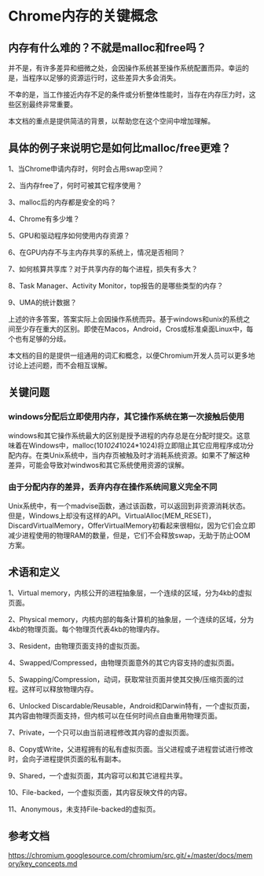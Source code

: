 # Chrome内存的关键概念

## 内存有什么难的？不就是malloc和free吗？

并不是，有许多差异和细微之处，会因操作系统甚至操作系统配置而异。幸运的是，当程序以足够的资源运行时，这些差异大多会消失。

不幸的是，当工作接近内存不足的条件或分析整体性能时，当存在内存压力时，这些区别最终非常重要。

本文档的重点是提供简洁的背景，以帮助您在这个空间中增加理解。

## 具体的例子来说明它是如何比malloc/free更难？

1、当Chrome申请内存时，何时会占用swap空间？

2、当内存free了，何时可被其它程序使用？

3、malloc后的内存都是安全的吗？

4、Chrome有多少堆？

5、GPU和驱动程序如何使用内存资源？

6、在GPU内存不与主内存共享的系统上，情况是否相同？

7、如何核算共享库？对于共享内存的每个进程，损失有多大？

8、Task Manager、Activity Monitor，top报告的是哪些类型的内存？

9、UMA的统计数据？

上述的许多答案，答案实际上会因操作系统而异。基于windows和unix的系统之间至少存在重大的区别。即使在Macos，Android，Cros或标准桌面Linux中，每个也有足够的分歧。

本文档的目的是提供一组通用的词汇和概念，以便Chromium开发人员可以更多地讨论上述问题，而不会相互误解。

## 关键问题

### windows分配后立即使用内存，其它操作系统在第一次接触后使用

windows和其它操作系统最大的区别是授予进程的内存总是在分配时提交。这意味着在Windows中，malloc(10*1024*1024*1024)将立即阻止其它应用程序成功分配内存。在类Unix系统中，当内存页被触及时才消耗系统资源。如果不了解这种差异，可能会导致对windwos和其它系统使用资源的误解。

### 由于分配内存的差异，丢弃内存在操作系统间意义完全不同

Unix系统中，有一个madvise函数，通过该函数，可以返回到非资源消耗状态。但是，Windows上却没有这样的API。VirtualAlloc(MEM_RESET)，DiscardVirtualMemory，OfferVirtualMemory初看起来很相似，因为它们会立即减少进程使用的物理RAM的数量，但是，它们不会释放swap，无助于防止OOM方案。

## 术语和定义

1、Virtual memory，内核公开的进程抽象层，一个连续的区域，分为4kb的虚拟页面。

2、Physical memory，内核内部的每条计算机的抽象层，一个连续的区域，分为4kb的物理页面。每个物理页代表4kb的物理内存。

3、Resident，由物理页面支持的虚拟页面。

4、Swapped/Compressed，由物理页面意外的其它内容支持的虚拟页面。

5、Swapping/Compression，动词，获取常驻页面并使其交换/压缩页面的过程。这样可以释放物理内存。

6、Unlocked Discardable/Reusable，Android和Darwin特有，一个虚拟页面，其内容由物理页面支持，但内核可以在任何时间点自由重用物理页面。

7、Private，一个只可以由当前进程修改其内容的虚拟页面。

8、Copy或Write，父进程拥有的私有虚拟页面。当父进程或子进程尝试进行修改时，会向子进程提供页面的私有副本。

9、Shared，一个虚拟页面，其内容可以和其它进程共享。

10、File-backed，一个虚拟页面，其内容反映文件的内容。

11、Anonymous，未支持File-backed的虚拟页。

## 参考文档

https://chromium.googlesource.com/chromium/src.git/+/master/docs/memory/key_concepts.md